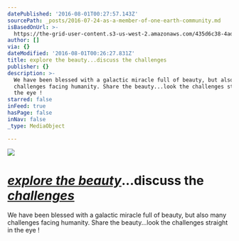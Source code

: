 ```yaml
---
datePublished: '2016-08-01T00:27:57.143Z'
sourcePath: _posts/2016-07-24-as-a-member-of-one-earth-community.md
isBasedOnUrl: >-
  https://the-grid-user-content.s3-us-west-2.amazonaws.com/435d6c38-4ad3-4554-936b-249265f08fac.png
author: []
via: {}
dateModified: '2016-08-01T00:26:27.831Z'
title: explore the beauty...discuss the challenges
publisher: {}
description: >-
  We have been blessed with a galactic miracle full of beauty, but also many
  challenges facing humanity. Share the beauty...look the challenges straight in
  the eye !
starred: false
inFeed: true
hasPage: false
inNav: false
_type: MediaObject

---
```

![](https://the-grid-user-content.s3-us-west-2.amazonaws.com/4780073a-d860-4f04-be5c-d5cdbb2c2904.jpg)

# _[explore the beauty][0]_...discuss the _[challenges][1]_

We have been blessed with a galactic miracle full of beauty, but also many challenges facing humanity. Share the beauty...look the challenges straight in the eye !

[0]: http://thegrid.ai/one-earth-community-blog/ "One Earth Blog"
[1]: https://thegrid.ai/one-earth-challanged/ "Challenges to the Planet"